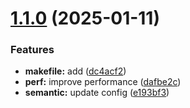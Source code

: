 # [1.1.0](https://github.com/jmfiaschi/json_value_search/compare/v1.0.1...v1.1.0) (2025-01-11)


### Features

* **makefile:** add ([dc4acf2](https://github.com/jmfiaschi/json_value_search/commit/dc4acf27fe40d03015294839f377c1d641769744))
* **perf:** improve performance ([dafbe2c](https://github.com/jmfiaschi/json_value_search/commit/dafbe2c0da9519609886644c0de969545f285cad))
* **semantic:** update config ([e193bf3](https://github.com/jmfiaschi/json_value_search/commit/e193bf329975691aedb1ddb4d4906de2f53f7eb6))
